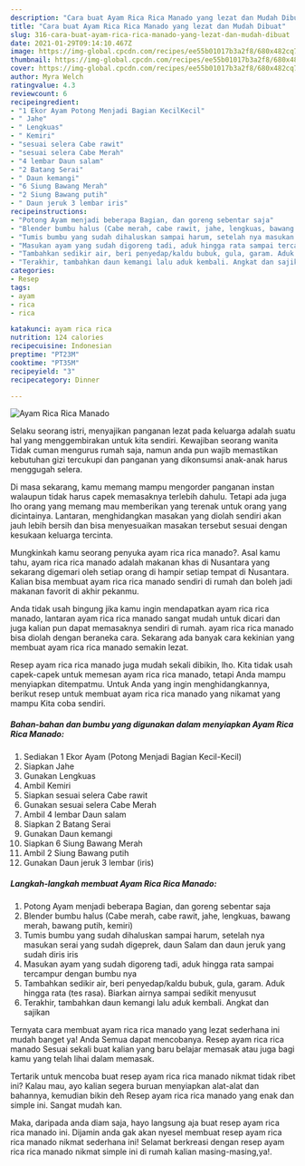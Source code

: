 ```yaml
---
description: "Cara buat Ayam Rica Rica Manado yang lezat dan Mudah Dibuat"
title: "Cara buat Ayam Rica Rica Manado yang lezat dan Mudah Dibuat"
slug: 316-cara-buat-ayam-rica-rica-manado-yang-lezat-dan-mudah-dibuat
date: 2021-01-29T09:14:10.467Z
image: https://img-global.cpcdn.com/recipes/ee55b01017b3a2f8/680x482cq70/ayam-rica-rica-manado-foto-resep-utama.jpg
thumbnail: https://img-global.cpcdn.com/recipes/ee55b01017b3a2f8/680x482cq70/ayam-rica-rica-manado-foto-resep-utama.jpg
cover: https://img-global.cpcdn.com/recipes/ee55b01017b3a2f8/680x482cq70/ayam-rica-rica-manado-foto-resep-utama.jpg
author: Myra Welch
ratingvalue: 4.3
reviewcount: 6
recipeingredient:
- "1 Ekor Ayam Potong Menjadi Bagian KecilKecil"
- " Jahe"
- " Lengkuas"
- " Kemiri"
- "sesuai selera Cabe rawit"
- "sesuai selera Cabe Merah"
- "4 lembar Daun salam"
- "2 Batang Serai"
- " Daun kemangi"
- "6 Siung Bawang Merah"
- "2 Siung Bawang putih"
- " Daun jeruk 3 lembar iris"
recipeinstructions:
- "Potong Ayam menjadi beberapa Bagian, dan goreng sebentar saja"
- "Blender bumbu halus (Cabe merah, cabe rawit, jahe, lengkuas, bawang merah, bawang putih, kemiri)"
- "Tumis bumbu yang sudah dihaluskan sampai harum, setelah nya masukan serai yang sudah digeprek, daun Salam dan daun jeruk yang sudah diris iris"
- "Masukan ayam yang sudah digoreng tadi, aduk hingga rata sampai tercampur dengan bumbu nya"
- "Tambahkan sedikir air, beri penyedap/kaldu bubuk, gula, garam. Aduk hingga rata (tes rasa). Biarkan airnya sampai sedikit menyusut"
- "Terakhir, tambahkan daun kemangi lalu aduk kembali. Angkat dan sajikan"
categories:
- Resep
tags:
- ayam
- rica
- rica

katakunci: ayam rica rica 
nutrition: 124 calories
recipecuisine: Indonesian
preptime: "PT23M"
cooktime: "PT35M"
recipeyield: "3"
recipecategory: Dinner

---
```



![Ayam Rica Rica Manado](https://img-global.cpcdn.com/recipes/ee55b01017b3a2f8/680x482cq70/ayam-rica-rica-manado-foto-resep-utama.jpg)

Selaku seorang istri, menyajikan panganan lezat pada keluarga adalah suatu hal yang menggembirakan untuk kita sendiri. Kewajiban seorang  wanita Tidak cuman mengurus rumah saja, namun anda pun wajib memastikan kebutuhan gizi tercukupi dan panganan yang dikonsumsi anak-anak harus menggugah selera.

Di masa  sekarang, kamu memang mampu mengorder panganan instan walaupun tidak harus capek memasaknya terlebih dahulu. Tetapi ada juga lho orang yang memang mau memberikan yang terenak untuk orang yang dicintainya. Lantaran, menghidangkan masakan yang diolah sendiri akan jauh lebih bersih dan bisa menyesuaikan masakan tersebut sesuai dengan kesukaan keluarga tercinta. 



Mungkinkah kamu seorang penyuka ayam rica rica manado?. Asal kamu tahu, ayam rica rica manado adalah makanan khas di Nusantara yang sekarang digemari oleh setiap orang di hampir setiap tempat di Nusantara. Kalian bisa membuat ayam rica rica manado sendiri di rumah dan boleh jadi makanan favorit di akhir pekanmu.

Anda tidak usah bingung jika kamu ingin mendapatkan ayam rica rica manado, lantaran ayam rica rica manado sangat mudah untuk dicari dan juga kalian pun dapat memasaknya sendiri di rumah. ayam rica rica manado bisa diolah dengan beraneka cara. Sekarang ada banyak cara kekinian yang membuat ayam rica rica manado semakin lezat.

Resep ayam rica rica manado juga mudah sekali dibikin, lho. Kita tidak usah capek-capek untuk memesan ayam rica rica manado, tetapi Anda mampu menyiapkan ditempatmu. Untuk Anda yang ingin menghidangkannya, berikut resep untuk membuat ayam rica rica manado yang nikamat yang mampu Kita coba sendiri.

<!--inarticleads1-->

##### Bahan-bahan dan bumbu yang digunakan dalam menyiapkan Ayam Rica Rica Manado:

1. Sediakan 1 Ekor Ayam (Potong Menjadi Bagian Kecil-Kecil)
1. Siapkan  Jahe
1. Gunakan  Lengkuas
1. Ambil  Kemiri
1. Siapkan sesuai selera Cabe rawit
1. Gunakan sesuai selera Cabe Merah
1. Ambil 4 lembar Daun salam
1. Siapkan 2 Batang Serai
1. Gunakan  Daun kemangi
1. Siapkan 6 Siung Bawang Merah
1. Ambil 2 Siung Bawang putih
1. Gunakan  Daun jeruk 3 lembar (iris)




<!--inarticleads2-->

##### Langkah-langkah membuat Ayam Rica Rica Manado:

1. Potong Ayam menjadi beberapa Bagian, dan goreng sebentar saja
1. Blender bumbu halus (Cabe merah, cabe rawit, jahe, lengkuas, bawang merah, bawang putih, kemiri)
1. Tumis bumbu yang sudah dihaluskan sampai harum, setelah nya masukan serai yang sudah digeprek, daun Salam dan daun jeruk yang sudah diris iris
1. Masukan ayam yang sudah digoreng tadi, aduk hingga rata sampai tercampur dengan bumbu nya
1. Tambahkan sedikir air, beri penyedap/kaldu bubuk, gula, garam. Aduk hingga rata (tes rasa). Biarkan airnya sampai sedikit menyusut
1. Terakhir, tambahkan daun kemangi lalu aduk kembali. Angkat dan sajikan




Ternyata cara membuat ayam rica rica manado yang lezat sederhana ini mudah banget ya! Anda Semua dapat mencobanya. Resep ayam rica rica manado Sesuai sekali buat kalian yang baru belajar memasak atau juga bagi kamu yang telah lihai dalam memasak.

Tertarik untuk mencoba buat resep ayam rica rica manado nikmat tidak ribet ini? Kalau mau, ayo kalian segera buruan menyiapkan alat-alat dan bahannya, kemudian bikin deh Resep ayam rica rica manado yang enak dan simple ini. Sangat mudah kan. 

Maka, daripada anda diam saja, hayo langsung aja buat resep ayam rica rica manado ini. Dijamin anda gak akan nyesel membuat resep ayam rica rica manado nikmat sederhana ini! Selamat berkreasi dengan resep ayam rica rica manado nikmat simple ini di rumah kalian masing-masing,ya!.

